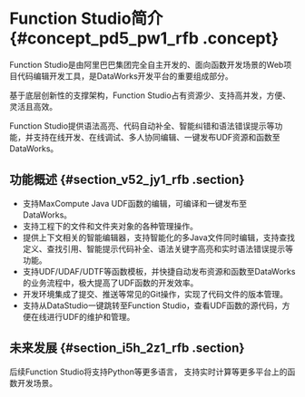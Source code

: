 # Function Studio简介 {#concept_pd5_pw1_rfb .concept}

Function Studio是由阿里巴巴集团完全自主开发的、面向函数开发场景的Web项目代码编辑开发工具，是DataWorks开发平台的重要组成部分。

基于底层创新性的支撑架构，Function Studio占有资源少、支持高并发，方便、灵活且高效。

Function Studio提供语法高亮、代码自动补全、智能纠错和语法错误提示等功能，并支持在线开发、在线调试、多人协同编辑、一键发布UDF资源和函数至DataWorks。

## 功能概述 {#section_v52_jy1_rfb .section}

-   支持MaxCompute Java UDF函数的编辑，可编译和一键发布至DataWorks。
-   支持工程下的文件和文件夹对象的各种管理操作。
-   提供上下文相关的智能编辑器，支持智能化的多Java文件同时编辑，支持查找定义、查找引用、智能提示代码补全、语法关键字高亮和实时语法错误提示等功能。
-   支持UDF/UDAF/UDTF等函数模板，并快捷自动发布资源和函数至DataWorks的业务流程中，极大提高了UDF函数的开发效率。
-   开发环境集成了提交、推送等常见的Git操作，实现了代码文件的版本管理。
-   支持从DataStudio一键跳转至Function Studio，查看UDF函数的源代码，方便在线进行UDF的维护和管理。

## 未来发展 {#section_i5h_2z1_rfb .section}

后续Function Studio将支持Python等更多语言， 支持实时计算等更多平台上的函数开发场景。

